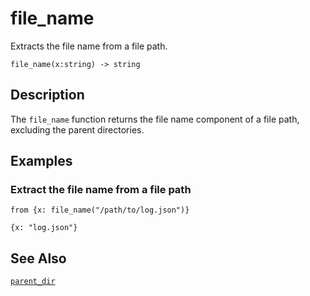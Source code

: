 # file_name

Extracts the file name from a file path.

```tql
file_name(x:string) -> string
```

## Description

The `file_name` function returns the file name component of a file path,
excluding the parent directories.

## Examples

### Extract the file name from a file path

```tql
from {x: file_name("/path/to/log.json")}
```

```tql
{x: "log.json"}
```

## See Also

[`parent_dir`](parent_dir.md)
